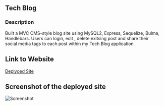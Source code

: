 ## Tech Blog
   
### Description
 Built a MVC CMS-style blog site using MySQL2, Express, Sequelize, Bulma, Handlebars. Users can login, edit , delete exitsing post and share their social media tags to each post within my Tech Blog application.

## Link to Website
[Deplyoed Site](https://)

## Screenshot of the deployed site
![Screenshot]()